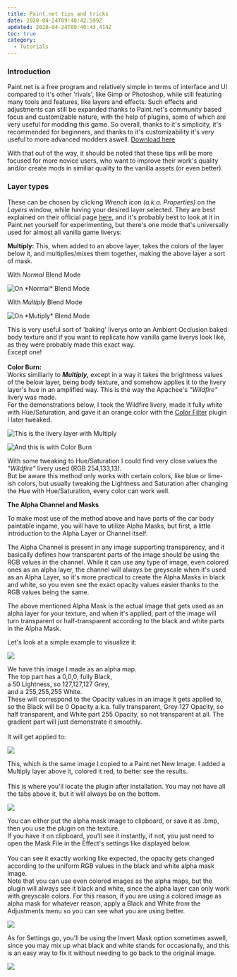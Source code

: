 ```yaml
---
title: Paint.net tips and tricks
date: 2020-04-24T09:40:42.599Z
updated: 2020-04-24T09:40:43.414Z
toc: true
category:
  - Tutorials
---
```

### **Introduction**

Paint.net is a free program and relatively simple in terms of interface and UI compared to it's other 'rivals', like Gimp or Photoshop, while still featuring many tools and features, like layers and effects. Such effects and adjustments can still be expanded thanks to Paint.net's community based focus and customizable nature, with the help of plugins, some of which are very useful for modding this game. So overall, thanks to it's simplicity, it's recommended for beginners, and thanks to it's customizability it's very useful to more advanced modders aswell.  [Download here](https://www.getpaint.net/download.html)

With that out of the way, it should be noted that these tips will be more focused for more novice users, who want to improve their work's quality and/or create mods in similiar quality to the vanilla assets (or even better).

### **Layer types**

These can be chosen by clicking *Wrench* icon *(a.k.a. Properties)* on the *Layers* window, while having your desired layer selected. They are best explained on their official page [here](https://www.getpaint.net/doc/latest/BlendModes.html), and it's probably best to look at it in Paint.net yourself for experimenting, but there's one mode that's universally used for almost all vanilla game liverys:

**Multiply:** This, when added to an above layer, takes the colors of the layer below it, and multiplies/mixes them together, making the above layer a sort of mask. 

With *Normal* Blend Mode

![](/media/multip_layer1.png "On *Normal* Blend Mode")

With *Multiply* Blend Mode

![](/media/multipl_layer2.png "On *Mutiply* Blend Mode")

This is very useful sort of 'baking' liverys onto an Ambient Occlusion baked body texture and if you want to replicate how vanilla game liverys look like, as they were probably made this exact way. \
Except one!\
\
**Color Burn:**\
Works similiarly to ***Multiply,*** except in a way it takes the brightness values of the below layer, being body texture, and somehow applies it to the livery layer's hue in an amplified way. This is the way the Apachee's *"Wildfire"* livery was made.\
For the demonstrations below, I took the Wildfire livery, made it fully white with Hue/Saturation, and gave it an orange color with the [Color Filter](https://forums.getpaint.net/topic/18811-ed-harvey-effects-v-40-2012-02-13/) plugin I later tweaked.

![This is the livery layer with Multiply](/media/wildfire-mulp.png)

![And this is with Color Burn](/media/wildfire-cb.png)

With some tweaking to Hue/Saturation I could find very close values the *"Wildfire"* livery used (RGB 254,133,13).\
But be aware this method only works with certain colors, like blue or lime-ish colors, but usually tweaking the Lightness and Saturation after changing the Hue with Hue/Saturation, every color can work well.

**The Alpha Channel and Masks**

To make most use of the method above and have parts of the car body paintable ingame, you will have to utilize Alpha Masks, but first, a little introduction to the Alpha Layer or Channel itself. 

The Alpha Channel is present in any image supporting transparency, and it basically defines how transparent parts of the image should be using the RGB values in the channel. While it can use any type of image, even colored ones as an alpha layer, the channel will always be greyscale when it's used as an Alpha Layer, so it's more practical to create the Alpha Masks in black and white, so you even see the exact opacity values easier thanks to the RGB values being the same.

The above mentioned Alpha Mask is the actual image that gets used as an alpha layer for your texture, and when it's applied, part of the image will turn transparent or half-transparent according to the black and white parts in the Alpha Mask.

Let's look at a simple example to visualize it:

![](/media/alpha-simpl1.png)

We have this image I made as an alpha map. \
The top part has a 0,0,0, fully Black, \
a 50 Lightness, so 127,127,127 Grey,  \
and a 255,255,255 White. \
These will correspond to the Opacity values in an image it gets applied to, so the Black will be 0 Opacity a.k.a. fully transparent, Grey 127 Opacity, so half transparent, and White part 255 Opacity, so not transparent at all. The gradient part will just demonstrate it smoothly. \
\
It will get applied to:

![](/media/alpha-simplcol1.png)

This, which is the same image I copied to a Paint.net New Image. I added a Multiply layer above it, colored it red, to better see the results.\
\
This is where you'll locate the plugin after installation. You may not have all the tabs above it, but it will always be on the bottom.

![](/media/alpha-mask-loc.png)

You can either put the alpha mask image to clipboard, or save it as .bmp, then you use the plugin on the texture.\
If you have it on clipboard, you'll see it instantly, if not, you just need to open the Mask File in the Effect's settings like displayed below.\
\
You can see it exactly working like expected, the opacity gets changed according to the uniform RGB values in the black and white alpha mask image. \
Note that you can use even colored images as the alpha maps, but the plugin will always see it black and white, since the alpha layer can only work with greyscale colors. For this reason, if you are using a colored image as alpha mask for whatever reason, apply a Black and White from the Adjustments menu so you can see what you are using better.

![](/media/a-mask-in-progr.png)

As for Settings go, you'll be using the Invert Mask option sometimes aswell, since you may mix up what black and white stands for occasionally, and this is an easy way to fix it without needing to go back to the original image.

![](/media/a-mask-invert.png)